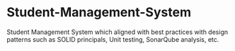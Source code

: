 # Student-Management-System
Student Management System which aligned with best practices with design patterns such as SOLID principals, Unit testing, SonarQube analysis, etc.
